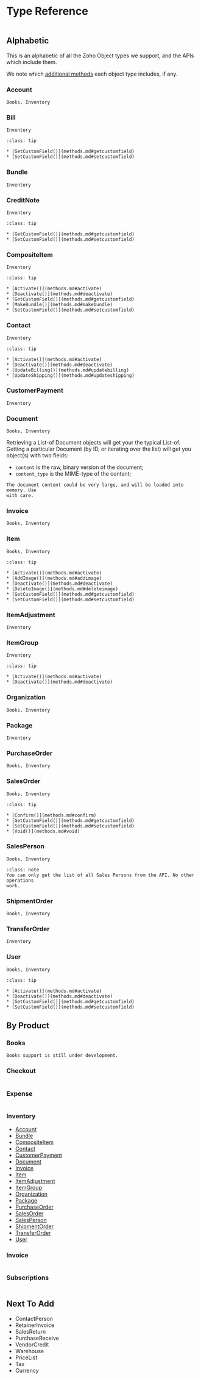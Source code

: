 # Type Reference

```{include} /snippets/seealso-zoho-api.markdown
```
## Alphabetic
This is an alphabetic of all the Zoho Object types we support, and the APIs
which include them.

We note which [additional methods](/objrefs/methods.md) each object type
includes, if any.

### Account
```{admonition} Available In
Books, Inventory
```

### Bill
```{admonition} Available In
Inventory
```
```{admonition} Additional methods
:class: tip

* [GetCustomField()](methods.md#getcustomfield)
* [SetCustomField()](methods.md#setcustomfield)
```

### Bundle
```{admonition} Available In
Inventory
```

### CreditNote
```{admonition} Available In
Inventory
```
```{admonition} Additional methods
:class: tip

* [GetCustomField()](methods.md#getcustomfield)
* [SetCustomField()](methods.md#setcustomfield)
```

### CompositeItem
```{admonition} Available In
Inventory
```
```{admonition} Additional methods
:class: tip

* [Activate()](methods.md#activate)
* [Deactivate()](methods.md#deactivate)
* [GetCustomField()](methods.md#getcustomfield)
* [MakeBundle()](methods.md#makebundle)
* [SetCustomField()](methods.md#setcustomfield)
```

### Contact
```{admonition} Available In
Inventory
```
```{admonition} Additional methods
:class: tip

* [Activate()](methods.md#activate)
* [Deactivate()](methods.md#deactivate)
* [UpdateBilling()](methods.md#updatebilling)
* [UpdateShipping()](methods.md#updateshipping)
```

### CustomerPayment
```{admonition} Available In
Inventory
```

### Document
```{admonition} Available In
Books, Inventory
```
Retrieving a List-of Document objects will get your the typical List-of. Getting
a particular Document (by ID, or iterating over the list) will get you object(s)
with two fields:
* `content` is the raw, binary version of the document;
* `content_type` is the MIME-type of the content;
```{warning}
The document content could be very large, and will be loaded into memory. Use
with care.
```

### Invoice
```{admonition} Available In
Books, Inventory
```

### Item
```{admonition} Available In
Books, Inventory
```
```{admonition} Additional methods
:class: tip

* [Activate()](methods.md#activate)
* [AddImage()](methods.md#addimage)
* [Deactivate()](methods.md#deactivate)
* [DeleteImage()](methods.md#deleteimage)
* [GetCustomField()](methods.md#getcustomfield)
* [SetCustomField()](methods.md#setcustomfield)
```
### ItemAdjustment
```{admonition} Available In
Inventory
```

### ItemGroup
```{admonition} Available In
Inventory
```
```{admonition} Additional methods
:class: tip

* [Activate()](methods.md#activate)
* [Deactivate()](methods.md#deactivate)
```

### Organization
```{admonition} Available In
Books, Inventory
```

### Package
```{admonition} Available In
Inventory
```

### PurchaseOrder
```{admonition} Available In
Books, Inventory
```

### SalesOrder
```{admonition} Available In
Books, Inventory
```
```{admonition} Additional methods
:class: tip

* [Confirm()](methods.md#confirm)
* [GetCustomField()](methods.md#getcustomfield)
* [SetCustomField()](methods.md#setcustomfield)
* [Void()](methods.md#void)
```

### SalesPerson
```{admonition} Available In
Books, Inventory
```
```{admonition} Additional methods
:class: note
You can only get the list of all Sales Persons from the API. No other operations
work.
```

### ShipmentOrder
```{admonition} Available In
Books, Inventory
```

### TransferOrder
```{admonition} Available In
Inventory
```


### User
```{admonition} Available In
Books, Inventory
```
```{admonition} Additional methods
:class: tip

* [Activate()](methods.md#activate)
* [Deactivate()](methods.md#deactivate)
* [GetCustomField()](methods.md#getcustomfield)
* [SetCustomField()](methods.md#setcustomfield)
```

## By Product

### Books
```{warning}
Books support is still under development.
```

### Checkout
```{include} ../snippets/todo-future-release.markdown
```

### Expense
```{include} ../snippets/todo-future-release.markdown
```

### Inventory
* [Account](#account)
* [Bundle](#bundle)
* [CompositeItem](#compositeitem)
* [Contact](#contact)
* [CustomerPayment](#customerpayment)
* [Document](#document)
* [Invoice](#invoice)
* [Item](#item)
* [ItemAdjustment](#itemadjustment)
* [ItemGroup](#itemgroup)
* [Organization](#organization)
* [Package](#package)
* [PurchaseOrder](#purchaseorder)
* [SalesOrder](#salesorder)
* [SalesPerson](#salesperson)
* [ShipmentOrder](#shipmentorder)
* [TransferOrder](#transferorder)
* [User](#user)

### Invoice
```{include} ../snippets/todo-future-release.markdown
```

### Subscriptions
```{include} ../snippets/todo-future-release.markdown
```

## Next To Add
* ContactPerson
* RetainerInvoice
* SalesReturn
* PurchaseReceive
* VendorCredit
* Warehouse
* PriceList
* Tax
* Currency
